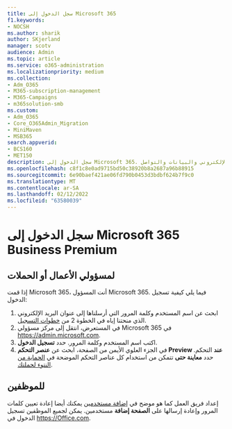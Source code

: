 ```yaml
---
title: سجل الدخول إلى Microsoft 365
f1.keywords:
- NOCSH
ms.author: sharik
author: SKjerland
manager: scotv
audience: Admin
ms.topic: article
ms.service: o365-administration
ms.localizationpriority: medium
ms.collection:
- Adm_O365
- M365-subscription-management
- M365-Campaigns
- m365solution-smb
ms.custom:
- Adm_O365
- Core_O365Admin_Migration
- MiniMaven
- MSB365
search.appverid:
- BCS160
- MET150
description: سجل الدخول إلى Microsoft 365. حماية أعمالك أو ممارساتك أو حملتك من تهديدات الأمان الإلكتروني إلى البريد الإلكتروني والبيانات والتواصل.
ms.openlocfilehash: c8f1c8e0ad9715bd50c38920b8a2687a96b88915
ms.sourcegitcommit: 6e90baef421ae06fd790b0453d3bdbf624b7f9c0
ms.translationtype: MT
ms.contentlocale: ar-SA
ms.lasthandoff: 02/12/2022
ms.locfileid: "63580039"
---
```

# <a name="sign-in-to-microsoft-365-business-premium"></a>سجل الدخول إلى Microsoft 365 Business Premium

## <a name="for-business-or-campaign-admins"></a>لمسؤولي الأعمال أو الحملات

إذا قمت Microsoft 365، أنت المسؤول Microsoft 365. فيما يلي كيفية تسجيل الدخول:

1. ابحث عن اسم المستخدم وكلمة المرور التي أرسلناها إلى عنوان البريد الإلكتروني الذي منحتنا إياه في الخطوة 2 من [خطوات التسجيل](m365-campaigns-sign-up.md#steps-to-sign-up).
2. في المستعرض، انتقل إلى مركز مسؤولي Microsoft 365 في <a href="https://go.microsoft.com/fwlink/p/?linkid=837890" target="_blank">https://admin.microsoft.com</a>.
3. اكتب اسم المستخدم وكلمة المرور. حدد **تسجيل الدخول**.
4. في الجزء العلوي الأيمن من الصفحة، ابحث عن **عنصر التحكم Preview عند** التحكم. حدد **معاينة حتى** تتمكن من استخدام كل عناصر التحكم الموضحة في [الحماية من النتوء لحملتك](m365-campaigns-security-overview.md).

## <a name="for-staff"></a>للموظفين

إعداد فريق العمل كما هو موضح في [إضافة مستخدمين](../admin/add-users/add-users.md?toc=%2fmicrosoft-365%2fcampaigns%2ftoc.json) يمكنك أيضا إعادة تعيين كلمات المرور وإعادة إرسالها على **الصفحة إضافة** مستخدمين.
يمكن لجميع الموظفين تسجيل الدخول في <a href="https://office.com" target="_blank">https://Office.com</a>.
